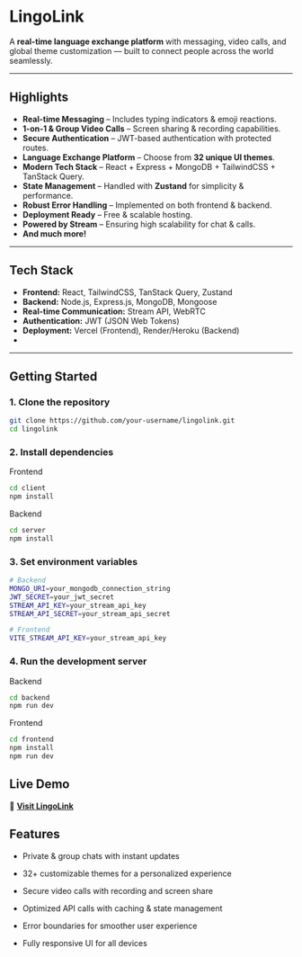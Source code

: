 # LingoLink

A **real-time language exchange platform** with messaging, video calls, and global theme customization — built to connect people across the world seamlessly.  

---

## Highlights

- **Real-time Messaging** – Includes typing indicators & emoji reactions.  
- **1-on-1 & Group Video Calls** – Screen sharing & recording capabilities.  
- **Secure Authentication** – JWT-based authentication with protected routes.  
- **Language Exchange Platform** – Choose from **32 unique UI themes**.  
- **Modern Tech Stack** – React + Express + MongoDB + TailwindCSS + TanStack Query.  
- **State Management** – Handled with **Zustand** for simplicity & performance.  
- **Robust Error Handling** – Implemented on both frontend & backend.  
- **Deployment Ready** – Free & scalable hosting.  
- **Powered by Stream** – Ensuring high scalability for chat & calls.  
- **And much more!**  

---

## Tech Stack

- **Frontend:** React, TailwindCSS, TanStack Query, Zustand  
- **Backend:** Node.js, Express.js, MongoDB, Mongoose  
- **Real-time Communication:** Stream API, WebRTC  
- **Authentication:** JWT (JSON Web Tokens)  
- **Deployment:** Vercel (Frontend), Render/Heroku (Backend)
- 
---

## Getting Started

### 1️. Clone the repository
```bash
git clone https://github.com/your-username/lingolink.git
cd lingolink
```

### 2. Install dependencies
Frontend
```bash
cd client
npm install
```

Backend
```bash
cd server
npm install
```

### 3. Set environment variables
```bash
# Backend
MONGO_URI=your_mongodb_connection_string
JWT_SECRET=your_jwt_secret
STREAM_API_KEY=your_stream_api_key
STREAM_API_SECRET=your_stream_api_secret

# Frontend
VITE_STREAM_API_KEY=your_stream_api_key
```

### 4. Run the development server

Backend
```bash
cd backend
npm run dev
```

Frontend
```bash
cd frontend
npm install
npm run dev
```

## Live Demo
🔗 **[Visit LingoLink](https://your-deployed-site-link.com)**


## Features

- Private & group chats with instant updates

- 32+ customizable themes for a personalized experience

- Secure video calls with recording and screen share

- Optimized API calls with caching & state management

- Error boundaries for smoother user experience

- Fully responsive UI for all devices
